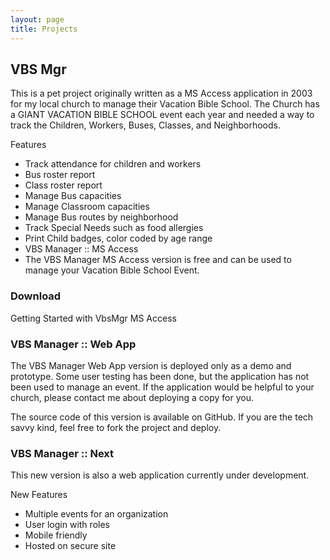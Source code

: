```yaml
---
layout: page
title: Projects
---
```


## VBS Mgr

This is a pet project originally written as a MS Access application in 2003 for my local church to manage their Vacation Bible School. The Church has a GIANT VACATION BIBLE SCHOOL event each year and needed a way to track the Children, Workers, Buses, Classes, and Neighborhoods.

Features
- Track attendance for children and workers
- Bus roster report
- Class roster report
- Manage Bus capacities
- Manage Classroom capacities
- Manage Bus routes by neighborhood
- Track Special Needs such as food allergies
- Print Child badges, color coded by age range
- VBS Manager :: MS Access
- The VBS Manager MS Access version is free and can be used to manage your Vacation Bible School Event.

### Download
Getting Started with VbsMgr MS Access

### VBS Manager :: Web App
The VBS Manager Web App version is deployed only as a demo and prototype. Some user testing has been done, but the application has not been used to manage an event.  If the application would be helpful to your church, please contact me about deploying a copy for you.

The source code of this version is available on GitHub.  If you are the tech savvy kind, feel free to fork the project and deploy.

### VBS Manager :: Next

This new version is also a web application currently under development. 

New Features
- Multiple events for an organization
- User login with roles
- Mobile friendly
- Hosted on secure site